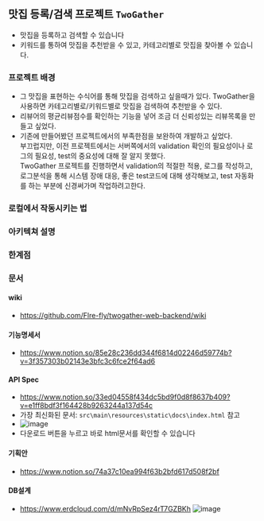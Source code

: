 ## 맛집 등록/검색 프로젝트 `TwoGather`

- 맛집을 등록하고 검색할 수 있습니다<br>
- 키워드를 통하여 맛집을 추천받을 수 있고, 카테고리별로 맛집을 찾아볼 수 있습니다.

### 프로젝트 배경
- 그 맛집을 표현하는 수식어를 통해 맛집을 검색하고 싶을때가 있다. TwoGather을 사용하면 카테고리별로/키워드별로 맛집을 검색하여 추천받을 수 있다.
- 리뷰어의 평균리뷰점수를 확인하는 기능을 넣어 조금 더 신뢰성있는 리뷰목록을 만들고 싶었다.
- 기존에 만들어봤던 프로젝트에서의 부족한점을 보완하여 개발하고 싶었다.
  <br>부끄럽지만, 이전 프로젝트에서는 서버쪽에서의 validation 확인의 필요성이나 로그의 필요성, test의 중요성에 대해 잘 알지 못했다.
  <br>TwoGather 프로젝트를 진행하면서 validation의 적절한 적용, 로그를 작성하고, 로그분석을 통해 시스템 장애 대응, 좋은 test코드에 대해 생각해보고, test 자동화를 하는 부분에 신경써가며 작업하려고한다.

### 로컬에서 작동시키는 법

### 아키텍쳐 설명

### 한계점

### 문서

#### wiki
- https://github.com/Flre-fly/twogather-web-backend/wiki
#### 기능명세서
- https://www.notion.so/85e28c236dd344f6814d02246d59774b?v=3f357303b02143e3bfc3c6fce2f64ad6

#### API Spec
- https://www.notion.so/33ed04558f434dc5bd9f0d8f8637b409?v=e1ff8bdf3f164428b9263244a137d54c
- 가장 최신화된 문서: `src\main\resources\static\docs\index.html` 참고
- ![image](https://user-images.githubusercontent.com/66842566/236997177-46160a24-f9db-4bbc-8d0c-cb7f7f6533c3.png)
- 다운로드 버튼을 누르고 바로 html문서를 확인할 수 있습니다

#### 기획안 
- https://www.notion.so/74a37c10ea994f63b2bfd617d508f2bf

#### DB설계
- https://www.erdcloud.com/d/mNvRpSez4rT7GZBKh
![image](https://user-images.githubusercontent.com/66842566/233318029-9a21ecaf-0631-4df0-a446-404a4c42e6ad.png)

